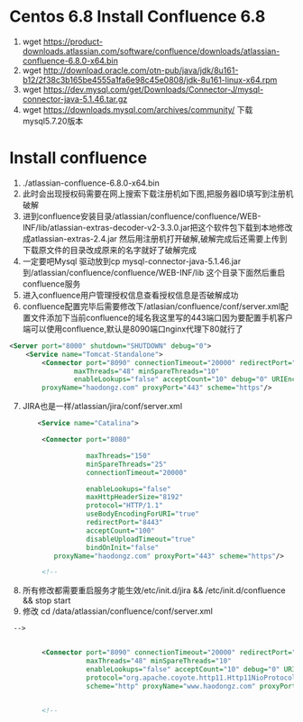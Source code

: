# Centos 6.8  Install  Confluence 6.8
1. wget https://product-downloads.atlassian.com/software/confluence/downloads/atlassian-confluence-6.8.0-x64.bin
2. wget http://download.oracle.com/otn-pub/java/jdk/8u161-b12/2f38c3b165be4555a1fa6e98c45e0808/jdk-8u161-linux-x64.rpm
3. wget https://dev.mysql.com/get/Downloads/Connector-J/mysql-connector-java-5.1.46.tar.gz 
4. wget https://downloads.mysql.com/archives/community/   下载mysql5.7.20版本
# Install  confluence
1. ./atlassian-confluence-6.8.0-x64.bin
2. 此时会出现授权码需要在网上搜索下载注册机如下图,把服务器ID填写到注册机破解
3. 进到confluence安装目录/atlassian/confluence/confluence/WEB-INF/lib/atlassian-extras-decoder-v2-3.3.0.jar把这个软件包下载到本地修改成atlassian-extras-2.4.jar
 然后用注册机打开破解,破解完成后还需要上传到下载原文件的目录改成原来的名字就好了破解完成
4. 一定要吧Mysql 驱动放到cp  mysql-connector-java-5.1.46.jar  到/atlassian/confluence/confluence/WEB-INF/lib 这个目录下面然后重启confluence服务
5. 进入confluence用户管理授权信息查看授权信息是否破解成功
6. confluence配置完毕后需要修改下/atlasian/confluence/conf/server.xml配置文件添加下当前confluence的域名我这里写的443端口因为要配置手机客户端可以使用confluence,默认是8090端口nginx代理下80就行了
```xml
<Server port="8000" shutdown="SHUTDOWN" debug="0">
    <Service name="Tomcat-Standalone">
        <Connector port="8090" connectionTimeout="20000" redirectPort="8443"
                maxThreads="48" minSpareThreads="10"
                enableLookups="false" acceptCount="10" debug="0" URIEncoding="UTF-8"
		proxyName="haodongz.com" proxyPort="443" scheme="https"/>
```
7. JIRA也是一样/atlassian/jira/conf/server.xml
```xml
       <Service name="Catalina">

        <Connector port="8080"

                   maxThreads="150"
                   minSpareThreads="25"
                   connectionTimeout="20000"

                   enableLookups="false"
                   maxHttpHeaderSize="8192"
                   protocol="HTTP/1.1"
                   useBodyEncodingForURI="true"
                   redirectPort="8443"
                   acceptCount="100"
                   disableUploadTimeout="true"
                   bindOnInit="false"
		   proxyName="haodongz.com" proxyPort="443" scheme="https"/>

        <!--
```

8. 所有修改都需要重启服务才能生效/etc/init.d/jira  &&  /etc/init.d/confluence   &&  stop   start
9. 修改 cd /data/atlassian/confluence/conf/server.xml
```xml
 -->


        <Connector port="8090" connectionTimeout="20000" redirectPort="8443"
                   maxThreads="48" minSpareThreads="10"
                   enableLookups="false" acceptCount="10" debug="0" URIEncoding="UTF-8"
                   protocol="org.apache.coyote.http11.Http11NioProtocol"
                   scheme="http" proxyName="www.haodongz.com" proxyPort="80"/>


        <!--
```
